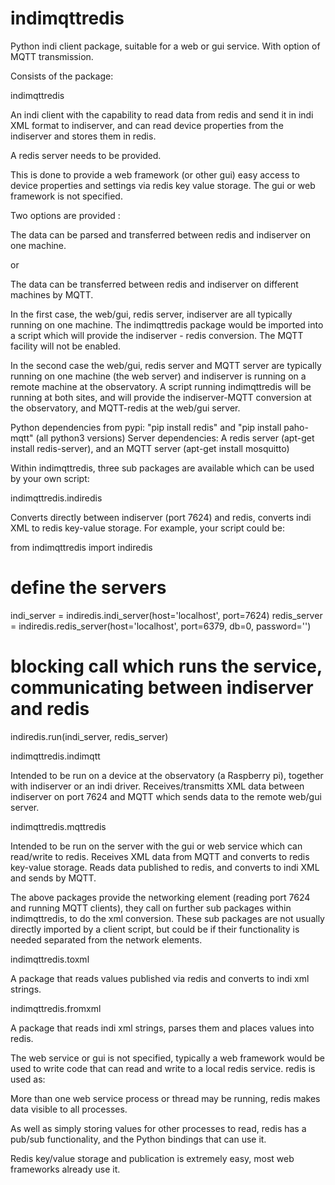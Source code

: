 # indimqttredis

Python indi client package, suitable for a web or gui service. With option of MQTT transmission.

Consists of the package:

indimqttredis

An indi client with the capability to read data from redis and send it in indi XML format
to indiserver, and can read device properties from the indiserver and stores them in redis.

A redis server needs to be provided.

This is done to provide a web framework (or other gui) easy access to device properties and settings via redis
key value storage. The gui or web framework is not specified.

Two options are provided :

The data can be parsed and transferred between redis and indiserver on one machine.

or

The data can be transferred between redis and indiserver on different machines by MQTT.

In the first case, the web/gui, redis server, indiserver are all typically running on one machine. The indimqttredis
package would be imported into a script which will provide the indiserver - redis conversion. The MQTT facility will
not be enabled.

In the second case the web/gui, redis server and MQTT server are typically running on one machine (the web server) 
and indiserver is running on a remote machine at the observatory.  A script running indimqttredis will be running
at both sites, and will provide the indiserver-MQTT conversion at the observatory, and MQTT-redis at the web/gui server.

 
Python dependencies from pypi: "pip install redis" and "pip install paho-mqtt"  (all python3 versions)
Server dependencies: A redis server (apt-get install redis-server), and an MQTT server (apt-get install mosquitto)


Within indimqttredis, three sub packages are available which can be used by your own script:

indimqttredis.indiredis

Converts directly between indiserver (port 7624) and redis, converts indi XML to redis key-value storage.
For example, your script could be:

from indimqttredis import indiredis

# define the servers

indi_server = indiredis.indi_server(host='localhost', port=7624)
redis_server = indiredis.redis_server(host='localhost', port=6379, db=0, password='')

# blocking call which runs the service, communicating between indiserver and redis

indiredis.run(indi_server, redis_server)

indimqttredis.indimqtt

Intended to be run on a device at the observatory (a Raspberry pi), together with indiserver or an indi driver.
Receives/transmitts XML data between indiserver on port 7624 and MQTT which sends data to the remote web/gui server.

indimqttredis.mqttredis

Intended to be run on the server with the gui or web service which can read/write to redis.
Receives XML data from MQTT and converts to redis key-value storage.
Reads data published to redis, and converts to indi XML and sends by MQTT.


The above packages provide the networking element (reading port 7624 and running MQTT clients), they
call on further sub packages within indimqttredis, to do the xml conversion. These sub packages are
not usually directly imported by a client script, but could be if their functionality is needed
separated from the network elements.


indimqttredis.toxml

A package that reads values published via redis and converts to indi xml strings.


indimqttredis.fromxml

A package that reads indi xml strings, parses them and places values into redis.




The web service or gui is not specified, typically a web framework would be used to write code that can read
and write to a local redis service. redis is used as:

More than one web service process or thread may be running, redis makes data visible to all processes.

As well as simply storing values for other processes to read, redis has a pub/sub functionality, and
the Python bindings that can use it.

Redis key/value storage and publication is extremely easy, most web frameworks already use it.



